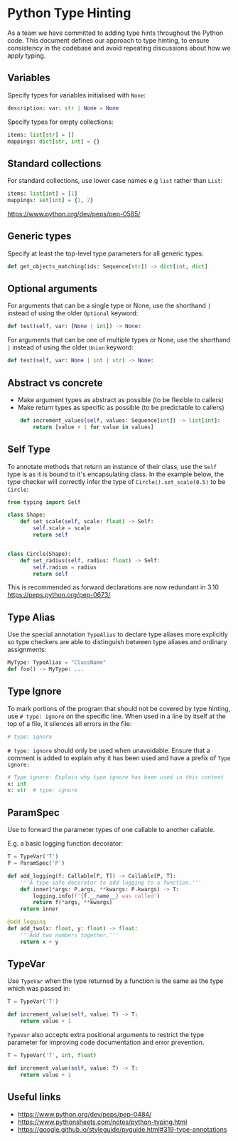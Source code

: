 # Python Type Hinting

As a team we have committed to adding type hints throughout the Python code. This document defines our approach to type hinting, to ensure consistency in the codebase and avoid repeating discussions about how we apply typing.

## Variables

Specify types for variables initialised with `None`:

```python
description: var: str | None = None
```

Specify types for empty collections:

```python
items: list[str] = []
mappings: dict[str, int] = {}
```

## Standard collections

For standard collections, use lower case names e.g `list` rather than `List`:

```python
items: list[int] = [1]
mappings: set[int] = {1, 2}
```

https://www.python.org/dev/peps/pep-0585/

## Generic types

Specify at least the top-level type parameters for all generic types:

```python
def get_objects_matching(ids: Sequence[str]) -> dict[int, dict]
```

## Optional arguments

For arguments that can be a single type or None, use the shorthand `|` instead of using the older `Optional` keyword:

```python
def test(self, var: [None | int]) -> None:
```

For arguments that can be one of multiple types or None, use the shorthand `|` instead of using the older `Union` keyword:

```python
def test(self, var: None | int | str) -> None:
```

## Abstract vs concrete

- Make argument types as abstract as possible (to be flexible to callers)
- Make return types as specific as possible (to be predictable to callers)

```python
    def increment_values(self, values: Sequence[int]) -> list[int]:
        return [value + 1 for value in values]
```

## Self Type

To annotate methods that return an instance of their class, use the `Self` type is as it is bound to it's encapsulating class. In the example below, the type checker will correctly infer the type of `Circle().set_scale(0.5)` to be `Circle`:

```python
from typing import Self

class Shape:
    def set_scale(self, scale: float) -> Self:
        self.scale = scale
        return self


class Circle(Shape):
    def set_radius(self, radius: float) -> Self:
        self.radius = radius
        return self
```

This is recommended as forward declarations are now redundant in 3.10
https://peps.python.org/pep-0673/

## Type Alias

Use the special annotation `TypeAlias` to declare type aliases more explicitly so type checkers are able to distinguish between type aliases and ordinary assignments:

```python
MyType: TypeAlias = "ClassName"
def foo() -> MyType: ...
```

## Type Ignore

To mark portions of the program that should not be covered by type hinting, use `# type: ignore` on the specific line. When used in a line by itself at the top of a file, it silences all errors in the file:

```python
# type: ignore
```

`# type: ignore` should only be used when unavoidable. Ensure that a comment is added to explain why it has been used and have a prefix of `Type ignore:`

```python
# Type ignore: Explain why type ignore has been used in this context
x: int
x: str  # type: ignore
```

## ParamSpec

Use to forward the parameter types of one callable to another callable.

E.g. a basic logging function decorator:

```python
T = TypeVar('T')
P = ParamSpec('P')

def add_logging(f: Callable[P, T]) -> Callable[P, T]:
    '''A type-safe decorator to add logging to a function.'''
    def inner(*args: P.args, **kwargs: P.kwargs) -> T:
        logging.info(f'{f.__name__} was called')
        return f(*args, **kwargs)
    return inner

@add_logging
def add_two(x: float, y: float) -> float:
    '''Add two numbers together.'''
    return x + y
```

## TypeVar

Use `TypeVar` when the type returned by a function is the same as the type which was passed in:

```python
T = TypeVar('T')

def increment_value(self, value: T) -> T:
    return value + 1
```

`TypeVar` also accepts extra positional arguments to restrict the type parameter for improving code documentation and error prevention.

```python
T = TypeVar('T', int, float)

def increment_value(self, value: T) -> T:
    return value + 1
```

## Useful links

- https://www.python.org/dev/peps/pep-0484/
- https://www.pythonsheets.com/notes/python-typing.html
- https://google.github.io/styleguide/pyguide.html#319-type-annotations
